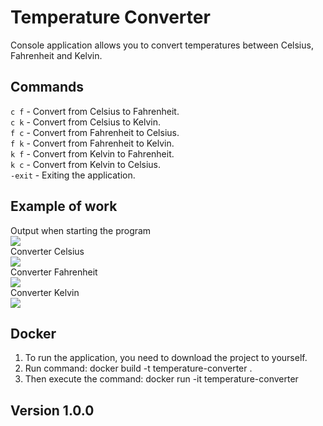# Temperature Converter



Console application allows you to convert temperatures between Celsius, Fahrenheit and Kelvin.

## Commands
`с f` - Convert from Celsius to Fahrenheit.   
`c k` - Convert from Celsius to Kelvin.   
`f c` - Convert from Fahrenheit to Celsius.   
`f k` - Convert from Fahrenheit to Kelvin.   
`k f` - Convert from Kelvin to Fahrenheit.     
`k c` - Convert from Kelvin to Celsius.   
`-exit` - Exiting the application.
## Example of work
Output when starting the program   
![](https://github.com/3oDoR/TemperatureConverter/blob/feature/readme/img/startProgram.png)   
Converter Celsius    
![](https://github.com/3oDoR/TemperatureConverter/blob/feature/readme/img/c.png)      
Converter Fahrenheit   
![](https://github.com/3oDoR/TemperatureConverter/blob/feature/readme/img/f.png)    
Converter Kelvin      
![](https://github.com/3oDoR/TemperatureConverter/blob/feature/readme/img/k.png)

## Docker
1. To run the application, you need to download the project to yourself.
2. Run command: docker build -t temperature-converter  .
3. Then execute the command: docker run -it temperature-converter    

## Version 1.0.0